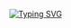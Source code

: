 [![Typing SVG](https://readme-typing-svg.demolab.com?font=Fira+Code&pause=1000&width=435&lines=%F0%9F%91%8B+Hi!+I+am+Maria.;A+Software+Developer+and+AI+Nerd)](https://git.io/typing-svg)
